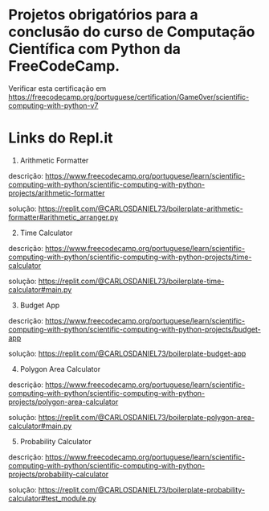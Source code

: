 # Projetos obrigatórios para a conclusão do curso de Computação Científica com Python da FreeCodeCamp.
Verificar esta certificação em https://freecodecamp.org/portuguese/certification/Game0ver/scientific-computing-with-python-v7

# Links do Repl.it
1. Arithmetic Formatter

descrição: https://www.freecodecamp.org/portuguese/learn/scientific-computing-with-python/scientific-computing-with-python-projects/arithmetic-formatter

solução: https://replit.com/@CARLOSDANIEL73/boilerplate-arithmetic-formatter#arithmetic_arranger.py

2. Time Calculator

descrição: https://www.freecodecamp.org/portuguese/learn/scientific-computing-with-python/scientific-computing-with-python-projects/time-calculator

solução: https://replit.com/@CARLOSDANIEL73/boilerplate-time-calculator#main.py

3. Budget App

descrição: https://www.freecodecamp.org/portuguese/learn/scientific-computing-with-python/scientific-computing-with-python-projects/budget-app

solução: https://replit.com/@CARLOSDANIEL73/boilerplate-budget-app

4. Polygon Area Calculator

descrição: https://www.freecodecamp.org/portuguese/learn/scientific-computing-with-python/scientific-computing-with-python-projects/polygon-area-calculator

solução: https://replit.com/@CARLOSDANIEL73/boilerplate-polygon-area-calculator#main.py

5. Probability Calculator

descrição: https://www.freecodecamp.org/portuguese/learn/scientific-computing-with-python/scientific-computing-with-python-projects/probability-calculator

solução: https://replit.com/@CARLOSDANIEL73/boilerplate-probability-calculator#test_module.py
